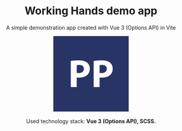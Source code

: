 <div style="margin-top:0; padding-top:0" align="center">
<h1 style="margin-top:0">Working Hands demo app</h1>
<p>A simple demonstration app created with Vue 3 (Options API) in Vite</p>
  
<img src="./public/working_hands_readme_img.png" width="200"/>

<p>Used technology stack: <b>Vue 3 (Options API), SCSS.</b></p>
